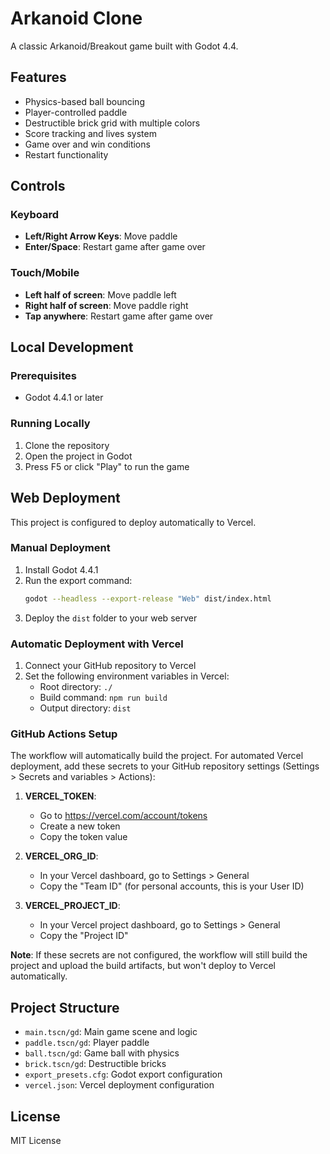 # Arkanoid Clone

A classic Arkanoid/Breakout game built with Godot 4.4.

## Features

- Physics-based ball bouncing
- Player-controlled paddle
- Destructible brick grid with multiple colors
- Score tracking and lives system
- Game over and win conditions
- Restart functionality

## Controls

### Keyboard
- **Left/Right Arrow Keys**: Move paddle
- **Enter/Space**: Restart game after game over

### Touch/Mobile
- **Left half of screen**: Move paddle left
- **Right half of screen**: Move paddle right
- **Tap anywhere**: Restart game after game over

## Local Development

### Prerequisites
- Godot 4.4.1 or later

### Running Locally
1. Clone the repository
2. Open the project in Godot
3. Press F5 or click "Play" to run the game

## Web Deployment

This project is configured to deploy automatically to Vercel.

### Manual Deployment

1. Install Godot 4.4.1
2. Run the export command:
   ```bash
   godot --headless --export-release "Web" dist/index.html
   ```
3. Deploy the `dist` folder to your web server

### Automatic Deployment with Vercel

1. Connect your GitHub repository to Vercel
2. Set the following environment variables in Vercel:
   - Root directory: `./`
   - Build command: `npm run build`
   - Output directory: `dist`

### GitHub Actions Setup

The workflow will automatically build the project. For automated Vercel deployment, add these secrets to your GitHub repository settings (Settings > Secrets and variables > Actions):

1. **VERCEL_TOKEN**: 
   - Go to https://vercel.com/account/tokens
   - Create a new token
   - Copy the token value

2. **VERCEL_ORG_ID**: 
   - In your Vercel dashboard, go to Settings > General
   - Copy the "Team ID" (for personal accounts, this is your User ID)

3. **VERCEL_PROJECT_ID**: 
   - In your Vercel project dashboard, go to Settings > General  
   - Copy the "Project ID"

**Note**: If these secrets are not configured, the workflow will still build the project and upload the build artifacts, but won't deploy to Vercel automatically.

## Project Structure

- `main.tscn/gd`: Main game scene and logic
- `paddle.tscn/gd`: Player paddle
- `ball.tscn/gd`: Game ball with physics
- `brick.tscn/gd`: Destructible bricks
- `export_presets.cfg`: Godot export configuration
- `vercel.json`: Vercel deployment configuration

## License

MIT License